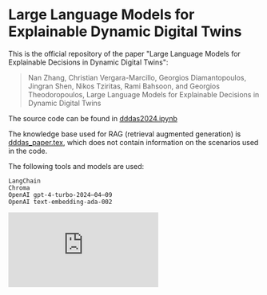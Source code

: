 # Large Language Models for Explainable Dynamic Digital Twins 

This is the official repository of the paper "Large Language Models for Explainable Decisions in Dynamic Digital Twins":


> Nan Zhang, Christian Vergara-Marcillo, Georgios Diamantopoulos, Jingran Shen, Nikos Tziritas, Rami Bahsoon, and Georgios Theodoropoulos,
> Large Language Models for Explainable Decisions in Dynamic Digital Twins


The source code can be found in [dddas2024.ipynb](dddas2024.ipynb)

The knowledge base used for RAG (retrieval augmented generation) is [dddas_paper.tex](dddas_paper.tex), which does not contain information on the scenarios used in the code.

The following tools and models are used: 
```
LangChain
Chroma
OpenAI gpt-4-turbo-2024–04–09 
OpenAI text-embedding-ada-002
```


![LLM enabled explainability in a DDDAS/DDT system](https://github.com/explainable-digital-twins/RAG-DDDAS/files/15383560/arch.pdf)


